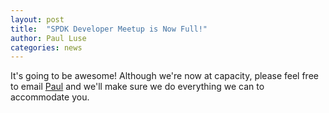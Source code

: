 ```yaml
---
layout: post
title:  "SPDK Developer Meetup is Now Full!"
author: Paul Luse
categories: news
---
```


It's going to be awesome! Although we're now at capacity, please feel
free to email [Paul](mailto:paul.e.luse@intel.com) and we'll make sure we
do everything we can to accommodate you.
